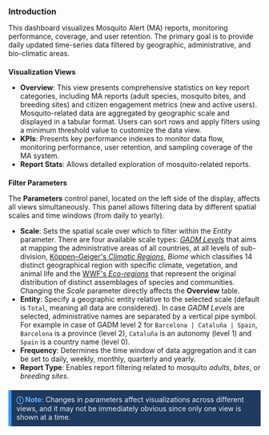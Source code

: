 <style>
.note-block {
    background-color: #1e3a5f;
    border-left: 6px solid #3399ff;
    padding: 10px;
    margin: 20px 0;
    color: #eeeeee;
    display: flex;
    align-items: center;
}
.note-block p {
    margin: 0;
}
.note-block strong {
    color: #66b2ff;
}
</style>

<h1 style="font-size:16px">Introduction</h1>

This dashboard visualizes Mosquito Alert (MA) reports, monitoring performance, coverage, and user retention. The primary goal is to provide daily updated time-series data filtered by geographic, administrative, and bio-climatic areas.

<h2 style="font-size:14px"> Visualization Views </h2>

* **Overview**: This view presents comprehensive statistics on key report categories, including MA reports (adult species, mosquito bites, and breeding sites) and citizen engagement metrics (new and active users). Mosquito-related data are aggregated by geographic scale and displayed in a tabular format. Users can sort rows and apply filters using a minimum threshold value to customize the data view.
* **KPIs**: Presents key performance indexes to monitor data flow, monitoring performance, user retention, and sampling coverage of the MA system.
* **Report Stats**: Allows detailed exploration of mosquito-related reports.

<h2 style="font-size:14px"> Filter Parameters </h2>

The **Parameters** control panel, located on the left side of the display, affects all views simultaneously. This panel allows filtering data by different spatial scales and time windows (from daily to yearly). 

* **Scale**: Sets the spatial scale over which to filter within the *Entity* parameter. There are four available scale types: [*GADM Levels*](https://gadm.org) that aims at mapping the administrative areas of all countries, at all levels of sub-division, [Köppen–Geiger's *Climatic Regions*](https://www.nature.com/articles/sdata2018214), *Biome* which classifies 14 distinct geographical region with specific climate, vegetation, and animal life and the [WWF's *Eco-regions*](https://www.worldwildlife.org/publications/terrestrial-ecoregions-of-the-world) that represent the original distribution of distinct assemblages of species and communities. Changing the *Scale* parameter directly affects the **Overview** table.
* **Entity**: Specify a geographic entity relative to the selected scale (default is `Total`, meaning all data are considered). In case *GADM Levels* are selected, administrative names are separated by a vertical pipe symbol. For example in case of GADM level 2 for `Barcelona | Cataluña | Spain`, `Barcelona` is a province (level 2), `Cataluña` is an autonomy (level 1) and `Spain` is a country name (level 0).
* **Frequency**: Determines the time window of data aggregation and it can be set to daily, weekly, monthly, quarterly and yearly.
* **Report Type**: Enables report filtering related to mosquito *adults*, *bites*, or *breeding sites*.

<div class="note-block">
    <p><strong> ⓘ Note: </strong> Changes in parameters affect visualizations across different views, and it may not be immediately obvious since only one view is shown at a time.</p>
</div>